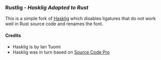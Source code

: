 ### Rustlig - _Hasklig Adapted to Rust_

This is a simple fork of [Hasklig](https://github.com/i-tu/Hasklig)
which disables ligatures that do not work well in Rust source code
and renames the font.

#### Credits

- Hasklig is by Ian Tuomi
- Hasklig was in turn based on [Source Code Pro](https://github.com/adobe-fonts/source-code-pro)